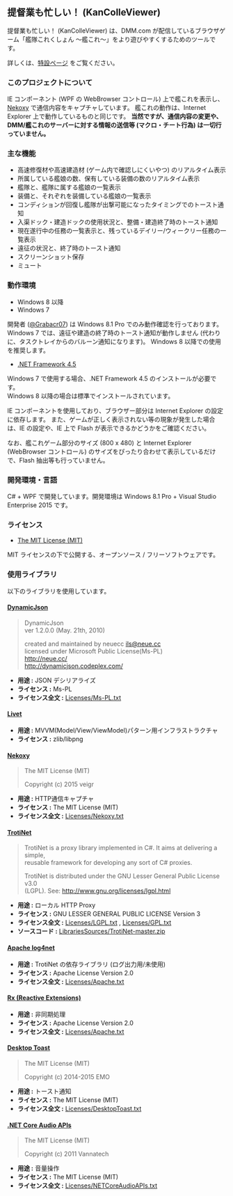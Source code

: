 ﻿提督業も忙しい！ (KanColleViewer)
--

提督業も忙しい！ (KanColleViewer) は、DMM.com が配信しているブラウザゲーム「艦隊これくしょん ～艦これ～」をより遊びやすくするためのツールです。

詳しくは、[特設ページ](http://grabacr.net/kancolleviewer) をご覧ください。



### このプロジェクトについて

IE コンポーネント (WPF の WebBrowser コントロール) 上で艦これを表示し、[Nekoxy](https://github.com/veigr/Nekoxy) で通信内容をキャプチャしています。
艦これの動作は、Internet Explorer 上で動作しているものと同じです。
**当然ですが、通信内容の変更や、DMM/艦これのサーバーに対する情報の送信等 (マクロ・チート行為) は一切行っていません。**


### 主な機能

* 高速修復材や高速建造材 (ゲーム内で確認しにくいやつ) のリアルタイム表示
* 所属している艦娘の数、保有している装備の数のリアルタイム表示
* 艦隊と、艦隊に属する艦娘の一覧表示
* 装備と、それぞれを装備している艦娘の一覧表示
* コンディションが回復し艦隊が出撃可能になったタイミングでのトースト通知
* 入渠ドック・建造ドックの使用状況と、整備・建造終了時のトースト通知
* 現在遂行中の任務の一覧表示と、残っているデイリー/ウィークリー任務の一覧表示
* 遠征の状況と、終了時のトースト通知
* スクリーンショット保存
* ミュート



### 動作環境

* Windows 8 以降
* Windows 7

開発者 ([@Grabacr07](https://twitter.com/Grabacr07)) は Windows 8.1 Pro でのみ動作確認を行っております。
Windows 7 では、遠征や建造の終了時のトースト通知が動作しません (代わりに、タスクトレイからのバルーン通知になります)。 Windows 8 以降での使用を推奨します。

* [.NET Framework 4.5](http://www.microsoft.com/ja-jp/download/details.aspx?id=30653)

Windows 7 で使用する場合、.NET Framework 4.5 のインストールが必要です。  
Windows 8 以降の場合は標準でインストールされています。

IE コンポーネントを使用しており、ブラウザー部分は Internet Explorer の設定に依存します。 また、ゲームが正しく表示されない等の現象が発生した場合は、IE の設定や、IE 上で Flash が表示できるかどうかをご確認ください。

なお、艦これゲーム部分のサイズ (800 x 480) と Internet Explorer (WebBrowser コントロール) のサイズをぴったり合わせて表示しているだけで、Flash 抽出等も行っていません。



### 開発環境・言語

C# + WPF で開発しています。開発環境は Windows 8.1 Pro + Visual Studio Enterprise 2015 です。

### ライセンス

* [The MIT License (MIT)](LICENSE.txt)

MIT ライセンスの下で公開する、オープンソース / フリーソフトウェアです。

### 使用ライブラリ

以下のライブラリを使用しています。

#### [DynamicJson](http://dynamicjson.codeplex.com/)

> DynamicJson  
> ver 1.2.0.0 (May. 21th, 2010)
> 
> created and maintained by neuecc <ils@neue.cc>  
> licensed under Microsoft Public License(Ms-PL)  
> http://neue.cc/  
> http://dynamicjson.codeplex.com/

* **用途 :** JSON デシリアライズ
* **ライセンス :** Ms-PL
* **ライセンス全文 :** [Licenses/Ms-PL.txt](Licenses/Ms-PL.txt)

#### [Livet](http://ugaya40.hateblo.jp/entry/Livet)

* **用途 :** MVVM(Model/View/ViewModel)パターン用インフラストラクチャ
* **ライセンス :** zlib/libpng

#### [Nekoxy](https://github.com/veigr/Nekoxy)

> The MIT License (MIT)
> 
> Copyright (c) 2015 veigr

* **用途 :** HTTP通信キャプチャ
* **ライセンス :** The MIT License (MIT)
* **ライセンス全文 :** [Licenses/Nekoxy.txt](Licenses/Nekoxy.txt)

#### [TrotiNet](https://github.com/krys-g/TrotiNet)

> TrotiNet is a proxy library implemented in C#. It aims at delivering a simple,  
> reusable framework for developing any sort of C# proxies.
> 
> TrotiNet is distributed under the GNU Lesser General Public License v3.0  
> (LGPL). See: http://www.gnu.org/licenses/lgpl.html

* **用途 :** ローカル HTTP Proxy
* **ライセンス :** GNU LESSER GENERAL PUBLIC LICENSE Version 3
* **ライセンス全文 :** [Licenses/LGPL.txt](Licenses/LGPL.txt) , [Licenses/GPL.txt](Licenses/GPL.txt)
* **ソースコード :** [LibrariesSources/TrotiNet-master.zip](LibrariesSources/TrotiNet-master.zip)

#### [Apache log4net](https://logging.apache.org/log4net/)

* **用途 :** TrotiNet の依存ライブラリ (ログ出力用/未使用)
* **ライセンス :** Apache License Version 2.0
* **ライセンス全文 :** [Licenses/Apache.txt](Licenses/Apache.txt)

#### [Rx (Reactive Extensions)](https://rx.codeplex.com/)

* **用途 :** 非同期処理
* **ライセンス :** Apache License Version 2.0
* **ライセンス全文 :** [Licenses/Apache.txt](Licenses/Apache.txt)

#### [Desktop Toast](https://github.com/emoacht/DesktopToast)

> The MIT License (MIT)
> 
> Copyright (c) 2014-2015 EMO

* **用途 :** トースト通知
* **ライセンス :** The MIT License (MIT)
* **ライセンス全文 :** [Licenses/DesktopToast.txt](Licenses/DesktopToast.txt)

#### [.NET Core Audio APIs](https://netcoreaudio.codeplex.com/)

> The MIT License (MIT)
> 
> Copyright (c) 2011 Vannatech

* **用途 :** 音量操作
* **ライセンス :** The MIT License (MIT)
* **ライセンス全文 :** [Licenses/NETCoreAudioAPIs.txt](Licenses/NETCoreAudioAPIs.txt)
